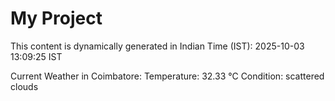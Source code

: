 # My Project

This content is dynamically generated in Indian Time (IST): 2025-10-03 13:09:25 IST


Current Weather in Coimbatore:
Temperature: 32.33 °C
Condition: scattered clouds
